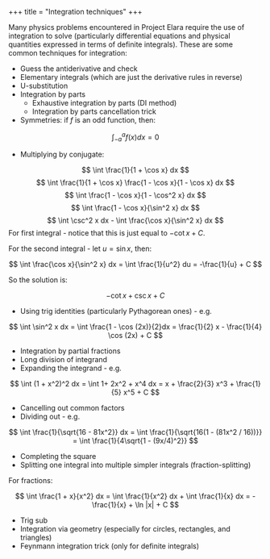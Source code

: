 +++
title = "Integration techniques"
+++

Many physics problems encountered in Project Elara require the use of integration to solve (particularly differential equations and physical quantities expressed in terms of definite integrals). These are some common techniques for integration:

- Guess the antiderivative and check
- Elementary integrals (which are just the derivative rules in reverse)
- U-substitution
- Integration by parts
	- Exhaustive integration by parts (DI method)
	- Integration by parts cancellation trick
- Symmetries: if $f$ is an odd function, then:

$$
\int_{-a}^a f(x) dx = 0
$$

- Multiplying by conjugate:

$$
\int \frac{1}{1 + \cos x} dx
$$
$$
\int \frac{1}{1 + \cos x} \frac{1 - \cos x}{1 - \cos x} dx
$$
$$
\int \frac{1 - \cos x}{1 - \cos^2 x} dx
$$
$$
\int \frac{1 - \cos x}{\sin^2 x} dx
$$
$$
\int \csc^2 x dx - \int \frac{\cos x}{\sin^2 x} dx
$$
For first integral - notice that this is just equal to $-\cot x + C$.

For the second integral - let $u = \sin x$, then:

$$
\int \frac{\cos x}{\sin^2 x} dx = \int \frac{1}{u^2} du = -\frac{1}{u} + C
$$

So the solution is:

$$
-\cot x + \csc x + C
$$

- Using trig identities (particularly Pythagorean ones) - e.g.

$$
\int \sin^2 x dx = \int \frac{1 - \cos (2x)}{2}dx = \frac{1}{2} x - \frac{1}{4} \cos (2x) + C
$$

- Integration by partial fractions
- Long division of integrand
- Expanding the integrand - e.g.

$$
\int (1 + x^2)^2 dx = \int 1+ 2x^2 + x^4 dx = x + \frac{2}{3} x^3 + \frac{1}{5} x^5 + C
$$

- Cancelling out common factors
- Dividing out - e.g.

$$
\int \frac{1}{\sqrt{16 - 81x^2}} dx = \int \frac{1}{\sqrt{16(1 - (81x^2 / 16))}} = \int \frac{1}{4\sqrt{1 - (9x/4)^2}}
$$


- Completing the square
- Splitting one integral into multiple simpler integrals (fraction-splitting)

For fractions:

$$
\int \frac{1 + x}{x^2} dx = \int \frac{1}{x^2} dx + \int \frac{1}{x} dx = -\frac{1}{x} + \ln |x| + C
$$

- Trig sub
- Integration via geometry (especially for circles, rectangles, and triangles)
- Feynmann integration trick (only for definite integrals)
